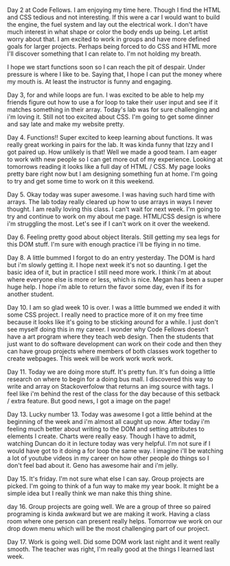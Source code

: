 Day 2 at Code Fellows. I am enjoying my time here. Though I find the HTML and CSS tedious and not interesting. If this were a car I would want to build the engine, the fuel system and lay out the electrical work. I don't have much interest in what shape or color the body ends up being. Let artist worry about that. I am excited to work in groups and have more defined goals for larger projects. Perhaps being forced to do CSS and HTML more I'll discover something that I can relate to. I'm not holding my breath.

I hope we start functions soon so I can reach the pit of despair. Under pressure is where I like to be. Saying that, I hope I can put the money where my mouth is. At least the instructor is funny and engaging.

Day 3, for and while loops are fun. I was excited to be able to help my friends figure out how to use a for loop to take their user input and see if it matches something in their array. Today's lab was for sure challenging and i'm loving it. Still not too excited about CSS. I'm going to get some dinner and say late and make my website pretty.

Day 4. Functions!! Super excited to keep learning about functions. It was really great working in pairs for the lab. It was kinda funny that Izzy and I got paired up. How unlikely is that! Well we made a good team. I am eager to work with new people so I can get more out of my experience. Looking at tomorrows reading it looks like a full day of HTML / CSS. My page looks pretty bare right now but I am designing something fun at home. I'm going to try and get some time to work on it this weekend.

Day 5. Okay today was super awesome. I was having such hard time with arrays. The lab today really cleared up how to use arrays in ways I never thought. I am really loving this class. I can't wait for next week. I'm going to try and continue to work on my about me page. HTML/CSS design is where i'm struggling the most. Let's see if I can't work on it over the weekend.

Day 6. Feeling pretty good about object literals. Still getting my sea legs for this DOM stuff. I'm sure with enough practice i'll be flying in no time.

Day 8. A little bummed I forgot to do an entry yesterday. The DOM is hard but i'm slowly getting it. I hope next week it's not so daunting. I get the basic idea of it, but in practice I still need more work. I think i'm at about where everyone else is more or less, which is nice. Megan has been a super huge help. I hope i'm able to return the favor some day, even if its for another student.

Day 10. I am so glad week 10 is over. I was a little bummed we ended it with some CSS project. I really need to practice more of it on my free time because it looks like it's going to be sticking around for a while. I just don't see myself doing this in my career. I wonder why Code Fellows doesn't have a art program where they teach web design. Then the students that just want to do software development can work on their code and then they can have group projects where members of both classes work together to create webpages. This week will be work work work work.

Day 11. Today we are doing more stuff. It's pretty fun. It's fun doing a little research on where to begin for a doing bus mall. I discovered this way to write and array on Stackoverfolow that returns an img source with tags. I feel like i'm behind the rest of the class for the day because of this setback / extra feature. But good news, I got a image on the page!

Day 13. Lucky number 13. Today was awesome I got a little behind at the beginning of the week and i'm almost all caught up now. After today i'm feeling much better about writing to the DOM and setting attributes to elements I create. Charts were really easy. Though I have to admit, watching Duncan do it in lecture today was very helpful. I'm not sure if I would have got to it doing a for loop the same way. I imagine i'll be watching a lot of youtube videos in my career on how other people do things so I don't feel bad about it. Geno has awesome hair and i'm jelly.

Day 15. It's friday. I'm not sure what else I can say. Group projects are picked. I'm going to think of a fun way to make my year book. It might be a simple idea but I really think we man nake this thing shine.

day 16. Group projects are going well. We are a group of three so paired programing is kinda awkward but we are making it work. Having a class room where one person can present really helps. Tomorrow we work on our drop down menu which will be the most challenging part of our project.

Day 17. Work is going well. Did some DOM work last night and it went really smooth. The teacher was right, I'm really good at the things I learned last week.
